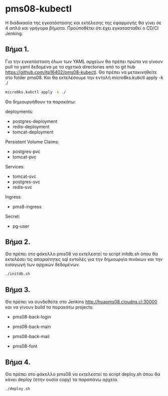# pms08-kubectl
Η διαδικασία της εγκατάστασης και εκτέλεσης της εφαρμογής θα γίνει σε 4 απλά και γρήγορα βήματα. Προϋποθέτει ότι έχει εγκατασταθεί ο CD/CI Jenking.

## Βήμα 1.
Για την εγκατάσταση όλων των YAML αρχείων θα πρέπει πρώτα να γίνουν pull τα yaml δεδομένα με τα σχετικά directories από το git hub https://github.com/itp16402/pms08-kubectl.
Θα πρέπει να μετακινηθείτε στο folder pms08.
Και θα εκτελέσουμε την εντολή micro8ks.kubctl apply -k ./
```sh
micro8ks.kubctl apply -k ./
```
Θα δημιουργήθουν τα παρακάτω:

deployments:

* postgres-deployment
* redis-deployment 
* tomcat-deployment

Persistent Volume Claims:

* postgres-pvc
* tomcat-pvc

Services:

* tomcat-svc
* postgres-svc
* redis-svc

Ingress:

* pms8-ingress

Secret:

* pg-user

## Βήμα 2.
Θα πρέπει στο φάκελλο pms08 να εκτελεστεί το script initdb.sh όπου θα εκτελέσει τις απαραίτητες sql εντολές για την δημιουργία πινάκων και την εισαγωγή των αρχικών δεδομένων.
```sh
./initdb.sh
```

## Βήμα 3.
Θα πρέπει να συνδεθείτε στο Jenkins http://huapms08.cloudns.cl:30000 και να γίνουν build τα παρακάτω projects:

* pms08-back-login
* pms08-back-main
* pms08-back-mail

* pms08-font

## Βήμα 4.

Θα πρέπει στο φάκελλο pms08 να εκτελεστεί το script deploy.sh όπου θα κάνει deploy (στην ουσία copy) τα παραπάνω αρχεία.
```sh
./deploy.sh
```
